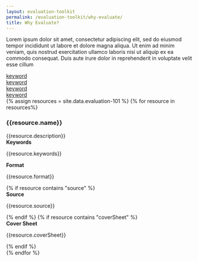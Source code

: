 ```yaml
---
layout: evaluation-toolkit
permalink: /evaluation-toolkit/why-evaluate/
title: Why Evaluate?
---
```

<p>Lorem ipsum dolor sit amet, consectetur adipiscing elit, sed do eiusmod tempor incididunt ut labore et dolore magna aliqua. Ut enim ad minim veniam, quis nostrud exercitation ullamco laboris nisi ut aliquip ex ea commodo consequat. Duis aute irure dolor in reprehenderit in voluptate velit esse cillum</p>
<div class="grid-row grid-gap">
	<div class="mobile-lg:grid-col padding-2">
		<a class="usa-button btn-primary border-0 padding-keyword" href="{{site.baseurl}}/about/" aria-label="keyword">keyword</a>
	</div>
	<div class="mobile-lg:grid-col padding-2">
		<a class="usa-button btn-primary border-0 padding-keyword" href="{{site.baseurl}}/about/" aria-label="keyword">keyword</a>
	</div>
	<div class="mobile-lg:grid-col padding-2">
		<a class="usa-button btn-primary border-0 padding-keyword" href="{{site.baseurl}}/about/" aria-label="keyword">keyword</a>
	</div>
	<div class="mobile-lg:grid-col padding-2">
		<a class="usa-button btn-primary border-0 padding-keyword" href="{{site.baseurl}}/about/" aria-label="keyword">keyword</a>
	</div>
</div>
{% assign resources = site.data.evaluation-101 %}
{% for resource in resources%}
<div class="event-card padding-bottom-3 margin-top-1">
	<div class="grid-row clearfix shadow-5 radius-lg bg-white padding-2 flex-align-center">
		<div class="tablet:grid-col-12">
			<h3 class="title text-no-underline">{{resource.name}}</h3>
			<div class="text-base margin-bottom-1">
				<div class="margin-top-neg-105">
					{{resource.description}}
				</div>
			</div>
		</div>
		<div class="grid-row tablet:grid-col-12">
			<div class="grid-col-3 tablet:grid-col-3">
			<strong>Keywords</strong>
			<p class="margin-top-0">{{resource.keywords}}</p>
			</div>
			<div class="grid-col-3 tablet:grid-col-3">
			<strong>Format</strong>
			<p class="margin-top-0">{{resource.format}}</p>
			</div>
			{% if resource contains "source" %}
			<div class="grid-col-3 tablet:grid-col-3">
			<strong>Source</strong>
			<p class="margin-top-0">{{resource.source}}</p>
			</div>
			{% endif %}
			{% if resource contains "coverSheet" %}
			<div class="grid-col-3 tablet:grid-col-3">
			<strong>Cover Sheet</strong>
			<p class="margin-top-0">{{resource.coverSheet}}</p>
			</div>
			{% endif %}
		</div>
	</div>
</div>
{% endfor %}